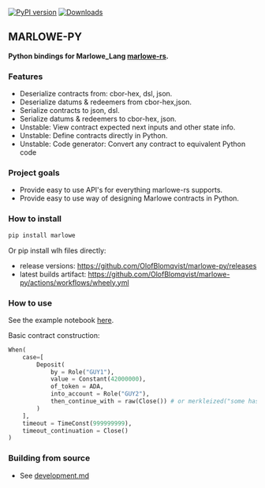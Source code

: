 [![PyPI version](https://badge.fury.io/py/marlowe.svg)](https://pypi.org/project/marlowe/)
[![Downloads](https://static.pepy.tech/badge/marlowe)](https://pepy.tech/project/marlowe)



## MARLOWE-PY

**Python bindings for Marlowe_Lang [marlowe-rs](https://github.com/OlofBlomqvist/marlowe-rs).**


### Features

- Deserialize contracts from: cbor-hex, dsl, json.
- Deserialize datums & redeemers from cbor-hex,json.
- Serialize contracts to json, dsl.
- Serialize datums & redeemers to cbor-hex, json.
- Unstable: View contract expected next inputs and other state info.
- Unstable: Define contracts directly in Python.
- Unstable: Code generator: Convert any contract to equivalent Python code


### Project goals

- Provide easy to use API's for everything marlowe-rs supports.
- Provide easy to use way of designing Marlowe contracts in Python.

### How to install

```bash
pip install marlowe
```

Or pip install wlh files directly:
- release versions: https://github.com/OlofBlomqvist/marlowe-py/releases
- latest builds artifact: https://github.com/OlofBlomqvist/marlowe-py/actions/workflows/wheely.yml


### How to use

See the example notebook [here](https://github.com/OlofBlomqvist/marlowe-py/blob/main/example.ipynb).

Basic contract construction:
```python 
When(
    case=[
        Deposit(
            by = Role("GUY1"),
            value = Constant(42000000), 
            of_token = ADA, 
            into_account = Role("GUY2"),
            then_continue_with = raw(Close()) # or merkleized("some hash")
        )
    ], 
    timeout = TimeConst(999999999), 
    timeout_continuation = Close()
)
```

### Building from source

- See [development.md](https://github.com/OlofBlomqvist/marlowe-py/blob/main/development.md)


